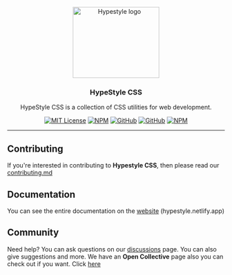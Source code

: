 <p align="center">
  <a href="https://hypestyle.netlify.app">
    <img src="https://hypestyle.netlify.app/img/icon.png" alt="Hypestyle logo" width="200" height="165">
  </a>
</p>

<h3 align="center">HypeStyle CSS</h3>

<p align="center">
  HypeStyle CSS is a collection of CSS utilities for web development.
  <br>

<div align="center">

[![MIT License](https://img.shields.io/apm/l/atomic-design-ui.svg?style=for-the-badge)](https://github.com/lassev05/hypestyle/blob/master/LICENSE)
[![NPM](https://img.shields.io/npm/v/hypestyle?style=for-the-badge)](https://npmjs.com/package/hypestyle)
[![GitHub](https://img.shields.io/github/stars/lassev05/hypestyle?style=for-the-badge)](#)
[![GitHub](https://img.shields.io/github/commit-activity/w/hypestyle/hypestyle?style=for-the-badge)](#)
[![NPM](https://img.shields.io/jsdelivr/npm/hm/hypestyle?label=downloads&style=for-the-badge)](https://npmjs.com/package/hypestyle)
  
 

</div>

------

## Contributing

If you're interested in contributing to **Hypestyle CSS**, then please read our [contributing.md](https://github.com/hypestyle/HypeStyle/blob/main/CONTRIBUTING.md)


## Documentation

You can see the entire documentation on the [website](https://hypestyle.netlify.app) (hypestyle.netlify.app)

## Community

Need help? You can ask questions on our [discussions](https://github.com/hypestyle/hypestyle/discussions) page.
You can also give suggestions and more. We have an **Open Collective** page also you can check out if you want. Click [here](https://opencollective.com/hypestyle-css)

